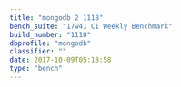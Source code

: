 ```yaml
---
title: "mongodb 2 1118"
bench_suite: "17w41 CI Weekly Benchmark"
build_number: "1118"
dbprofile: "mongodb"
classifier: ""
date: 2017-10-09T05:18:58
type: "bench"
---
```

